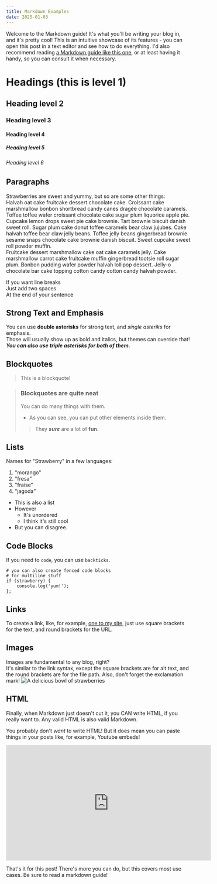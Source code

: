 ```yaml
---
title: Markdown Examples
date: 2025-01-03
---
```

Welcome to the Markdown guide! It's what you'll be writing your blog in, and it's pretty cool!
This is an intuitive showcase of its features - you can open this post in a text editor and see how to do everything.
I'd also recommend reading [a Markdown guide like this one](https://www.markdownguide.org/), or at least having it handy, so you can consult it when necessary.

# Headings (this is level 1)
## Heading level 2
### Heading level 3
#### Heading level 4
##### Heading level 5
###### Heading level 6

## Paragraphs
Strawberries are sweet and yummy, but so are some other things:  
Halvah oat cake fruitcake dessert chocolate cake. Croissant cake marshmallow bonbon shortbread candy canes dragée chocolate caramels. Toffee toffee wafer croissant chocolate cake sugar plum liquorice apple pie. Cupcake lemon drops sweet pie cake brownie. Tart brownie biscuit danish sweet roll. Sugar plum cake donut toffee caramels bear claw jujubes. Cake halvah toffee bear claw jelly beans. Toffee jelly beans gingerbread brownie sesame snaps chocolate cake brownie danish biscuit. Sweet cupcake sweet roll powder muffin.  
Fruitcake dessert marshmallow cake oat cake caramels jelly. Cake marshmallow carrot cake fruitcake muffin gingerbread tootsie roll sugar plum. Bonbon pudding wafer powder halvah lollipop dessert. Jelly-o chocolate bar cake topping cotton candy cotton candy halvah powder.

If you want line breaks  
Just add two spaces  
At the end of your sentence  

## Strong Text and Emphasis
You can use **double asterisks** for strong text, and *single asteriks* for emphasis.  
Those will usually show up as bold and italics, but themes can override that!
***You can also use triple asterisks for both of them***.

## Blockquotes
> This is a blockquote!

> ### Blockquotes are quite neat
>
> You can do many things with them.
> - As you can see, you can put other elements inside them.
>
>> They ***sure*** are a lot of **fun**.

## Lists
Names for "Strawberry" in a few languages:  
1. "morango"
2. "fresa"
3. "fraise"
4. "jagoda"

- This is also a list
- However
    - It's unordered
    - I think it's still cool
- But you can disagree.

## Code Blocks
If you need to `code`, you can use `backticks`.
```
# you can also create fenced code blocks
# for multiline stuff
if (strawberry) {
    console.log('yum!');
};
```

## Links
To create a link, like, for example, [one to my site](https://bagenzos.house), just use square brackets for the text, and round brackets for the URL.

## Images
Images are fundamental to any blog, right?  
It's similar to the link syntax, except the square brackets are for alt text, and the round brackets are for the file path. Also, don't forget the exclamation mark!
![A delicious bowl of strawberries](/assets/images/bowl_of_berries.jpg)

## HTML
<p>Finally, when Markdown just doesn't cut it, you CAN write HTML, if you really want to. Any valid HTML is also valid Markdown.</p>
<p>You probably don't <em>want</em> to write HTML! But it does mean you can paste things in your posts like, for example, Youtube embeds!</p>
<iframe width="560" height="315" src="https://www.youtube-nocookie.com/embed/WEv5ZqkaS54?si=mcG95jGYfg2U0tdW&amp;controls=0&amp;start=12" title="YouTube video player" frameborder="0" allow="accelerometer; autoplay; clipboard-write; encrypted-media; gyroscope; picture-in-picture; web-share" referrerpolicy="strict-origin-when-cross-origin" allowfullscreen></iframe>

That's it for this post! There's more you can do, but this covers most use cases. Be sure to read a markdown guide!